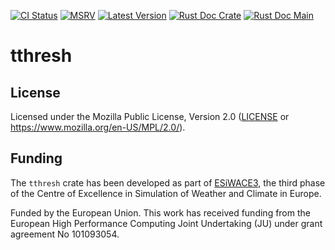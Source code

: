 [![CI Status]][workflow] [![MSRV]][repo] [![Latest Version]][crates.io] [![Rust Doc Crate]][docs.rs] [![Rust Doc Main]][docs]

[CI Status]: https://img.shields.io/github/actions/workflow/status/juntyr/tthresh-rs/ci.yml?branch=main
[workflow]: https://github.com/juntyr/tthresh-rs/actions/workflows/ci.yml?query=branch%3Amain

[MSRV]: https://img.shields.io/badge/MSRV-1.82.0-blue
[repo]: https://github.com/juntyr/tthresh-rs

[Latest Version]: https://img.shields.io/crates/v/tthresh
[crates.io]: https://crates.io/crates/tthresh

[Rust Doc Crate]: https://img.shields.io/docsrs/tthresh
[docs.rs]: https://docs.rs/tthresh/

[Rust Doc Main]: https://img.shields.io/badge/docs-main-blue
[docs]: https://juntyr.github.io/tthresh-rs/tthresh

# tthresh

## License

Licensed under the Mozilla Public License, Version 2.0 ([LICENSE](LICENSE) or https://www.mozilla.org/en-US/MPL/2.0/).

## Funding

The `tthresh` crate has been developed as part of [ESiWACE3](https://www.esiwace.eu), the third phase of the Centre of Excellence in Simulation of Weather and Climate in Europe.

Funded by the European Union. This work has received funding from the European High Performance Computing Joint Undertaking (JU) under grant agreement No 101093054.
